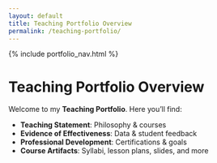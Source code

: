 ```yaml
---
layout: default
title: Teaching Portfolio Overview
permalink: /teaching-portfolio/
---
```


{% include portfolio_nav.html %}

# Teaching Portfolio Overview

Welcome to my **Teaching Portfolio**. Here you’ll find:

- **Teaching Statement**: Philosophy & courses  
- **Evidence of Effectiveness**: Data & student feedback  
- **Professional Development**: Certifications & goals  
- **Course Artifacts**: Syllabi, lesson plans, slides, and more  
